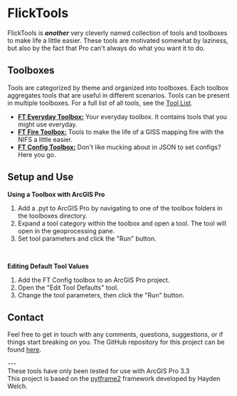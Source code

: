 # FlickTools

FlickTools is ***another*** very cleverly named collection of tools and toolboxes to make life a little easier. These tools are motivated somewhat by laziness, but also by the fact that Pro can't always do what you want it to do.

## Toolboxes

Tools are categorized by theme and organized into toolboxes. Each toolbox aggregates tools that are useful in different scenarios. Tools can be present in multiple toolboxes. For a full list of all tools, see the [Tool List](docs/FT_Tool_List.md).

- **[FT Everyday Toolbox:](docs/ft_everyday_toolbox.md)** Your everyday toolbox. It contains tools that you might use everyday.
- **[FT Fire Toolbox:](docs/ft_everyday_toolbox.md)** Tools to make the life of a GISS mapping fire with the NIFS a little easier.
- **[FT Config Toolbox:](docs/ft_everyday_toolbox.md)** Don't like mucking about in JSON to set configs? Here you go.

## Setup and Use

**Using a Toolbox with ArcGIS Pro**

1. Add a .pyt to ArcGIS Pro by navigating to one of the toolbox folders in the toolboxes directory.
1. Expand a tool category within the toolbox and open a tool. The tool will open in the geoprocessing pane.
1. Set tool parameters and click the "Run" button.

<br>

**Editing Default Tool Values**

1. Add the FT Config toolbox to an ArcGIS Pro project.
1. Open the "Edit Tool Defaults" tool.
1. Change the tool parameters, then click the "Run" button.


## Contact

Feel free to get in touch with any comments, questions, suggestions, or if things start breaking on you. The GitHub repository for this project can be found [here](https://github.com/kadenflick/FlickTools).

---<br>
These tools have only been tested for use with ArcGIS Pro 3.3<br>
This project is based on the [pytframe2](https://github.com/hwelch-fle/pytframe2) framework developed by Hayden Welch.
